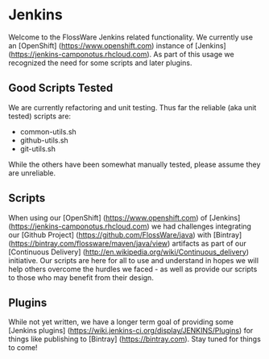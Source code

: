 # Jenkins

Welcome to the FlossWare Jenkins related functionality.  We currently use an [OpenShift] (https://www.openshift.com) instance of [Jenkins] (https://jenkins-camponotus.rhcloud.com).  As part of this usage we recognized the need for some scripts and later plugins.

## Good Scripts Tested

We are currently refactoring and unit testing.  Thus far the reliable (aka unit tested) scripts are:
* common-utils.sh
* github-utils.sh
* git-utils.sh

While the others have been somewhat manually tested, please assume they are unreliable.

## Scripts

When using our [OpenShift] (https://www.openshift.com) of [Jenkins] (https://jenkins-camponotus.rhcloud.com) we had challenges integrating our [Github Project] (https://github.com/FlossWare/java) with [Bintray] (https://bintray.com/flossware/maven/java/view) artifacts as part of our [Continuous Delivery] (http://en.wikipedia.org/wiki/Continuous_delivery) initiative.  Our scripts are here for all to use and understand in hopes we will help others overcome the hurdles we faced - as well as provide our scripts to those who may benefit from their design.

## Plugins

While not yet written, we have a longer term goal of providing some [Jenkins plugins] (https://wiki.jenkins-ci.org/display/JENKINS/Plugins) for things like publishing to [Bintray] (https://bintray.com).  Stay tuned for things to come!